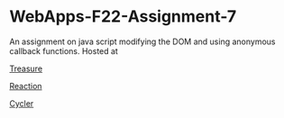 # WebApps-F22-Assignment-7
An assignment on java script modifying the DOM and using anonymous callback functions.
Hosted at 

[Treasure](https://44-563-web-apps-f22.github.io/44563-webapps-assignment-7-bkrishnasai1998/treasure.html)

[Reaction](https://44-563-web-apps-f22.github.io/44563-webapps-assignment-7-bkrishnasai1998/reaction.html)

[Cycler](https://44-563-web-apps-f22.github.io/44563-webapps-assignment-7-bkrishnasai1998/cycler.html)
